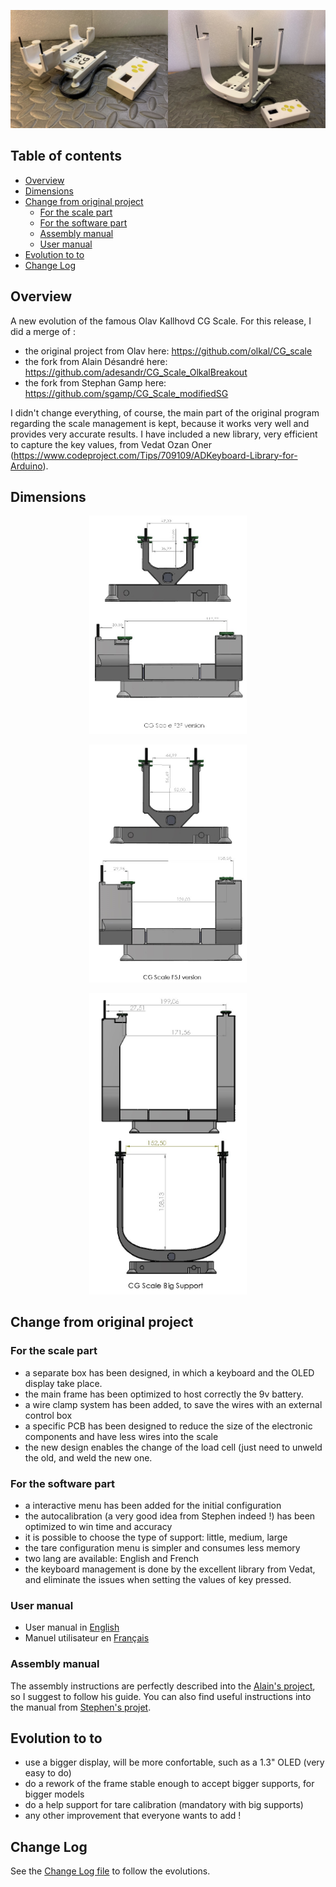 <p align=center>
<img src="/Images/IMG_5634.jpg" alt="" width="50%" height="50%" /><img src="/Images/CGScale-BigSupport.jpg" alt="" width="50%" height="50%" />
</p>

## Table of contents
- [Overview](#overview)
- [Dimensions](#dimensions)
- [Change from original project](#change-from-original-project)
  * [For the scale part](#for-the-software-part)
  * [For the software part](#for-the-software-part)
  * [Assembly manual](#assembly-manual)
  * [User manual](#user-manual)
- [Evolution to to](#evolution-to-to)
- [Change Log](#change-log)

## Overview 

A new evolution of the famous Olav Kallhovd CG Scale. For this release, I did a merge of :
* the original project from Olav here: https://github.com/olkal/CG_scale
* the fork from Alain Désandré here: https://github.com/adesandr/CG_Scale_OlkalBreakout
* the fork from Stephan Gamp here: https://github.com/sgamp/CG_Scale_modifiedSG


I didn't change everything, of course, the main part of the original program regarding the scale management is kept, because it works very well and provides very accurate results. I have included a new library, very efficient to capture the key values, from Vedat Ozan Oner (https://www.codeproject.com/Tips/709109/ADKeyboard-Library-for-Arduino).

## Dimensions 
<p align=center>
<img src="/Images/CG Scale F3F.jpg" alt="" width="50%" height="50%" />
</p>
<p align=center>
<img src="/Images/CG Scale F5J.jpg" alt="" width="50%" height="50%" />
</p>
<p align=center>
<img src="/Images/CG Scale XLv2.jpg" alt="" width="50%" height="50%" />
</p>

## Change from original project 

### For the scale part

* a separate box has been designed, in which a keyboard and the OLED display take place.
* the main frame has been optimized to host correctly the 9v battery.
* a wire clamp system has been added, to save the wires with an external control box
* a specific PCB has been designed to reduce the size of the electronic components and have less wires into the scale
* the new design enables the change of the load cell (just need to unweld the old, and weld the new one.

### For the software part

* a interactive menu has been added for the initial configuration
* the autocalibration (a very good idea from Stephen indeed !) has been optimized to win time and accuracy
* it is possible to choose the type of support: little, medium, large 
* the tare configuration menu is simpler and consumes less memory
* two lang are available: English and French
* the keyboard management is done by the excellent library from Vedat, and eliminate the issues when setting the values of key pressed.

### User manual

* User manual in [English](/User_Manual.md)
* Manuel utilisateur en [Français](/Manuel_utilisateur.md)

### Assembly manual

The assembly instructions are perfectly described into the [Alain's project](https://github.com/adesandr/CG_Scale_OlkalBreakout), so I suggest to follow his guide.
You can also find useful instructions into the manual from [Stephen's projet](https://github.com/sgamp/CG_Scale_modifiedSG).


## Evolution to to
* use a bigger display, will be more confortable, such as a 1.3" OLED (very easy to do)
* do a rework of the frame stable enough to accept bigger supports, for bigger models 
* do a help support for tare calibration (mandatory with big supports)
* any other improvement that everyone wants to add !

## Change Log
See the [Change Log file](/ChangeLog.md) to follow the evolutions.



